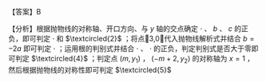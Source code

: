 【答案】B

【分析】根据抛物线的对称轴、开口方向、与 $y$ 轴的交点确定 $\cdot$ 、 $b$ 、 $c$ 的正负，即可判定 $\cdot$ 和 $\textcircled{2}$ ；将点3,0代入抛物线解析式并结合 $b = - 2 a$ 即可判定 $\cdot$ ；运用根的判别式并结合 $\cdot$ 、 $\cdot$ 的正负，判定判别式是否大于零即可判定 $\textcircled{4}$ ；判定点 $\left( m , y _ { 1 } \right)$ ， $\left( - m + 2 , y _ { 2 } \right)$ 的对称轴为 $x = 1$ ，然后根据抛物线的对称性即可判定 $\textcircled{5}$
